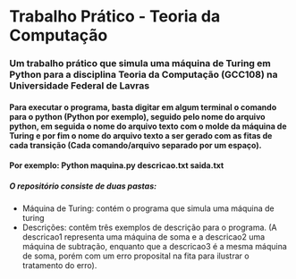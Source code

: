 # Trabalho Prático - Teoria da Computação
### Um trabalho prático que simula uma máquina de Turing em Python para a disciplina Teoria da Computação (GCC108) na Universidade Federal de Lavras

#### Para executar o programa, basta digitar em algum terminal o comando para o python (Python por exemplo), seguido pelo nome do arquivo python, em seguida o nome do arquivo texto com o molde da máquina de Turing e por fim o nome do arquivo texto a ser gerado com as fitas de cada transição (Cada comando/arquivo separado por um espaço).
#### Por exemplo: Python maquina.py descricao.txt saida.txt
##### O repositório consiste de duas pastas:
- Máquina de Turing: contém o programa que simula uma máquina de turing
- Descrições: contêm três exemplos de descrição para o programa. (A descricao1 representa uma máquina de soma e a descricao2 uma máquina de subtração, enquanto que a descricao3 é a mesma máquina de soma, porém com um erro proposital na fita para ilustrar o tratamento do erro).
